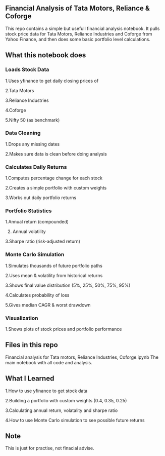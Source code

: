 ## Financial Analysis of Tata Motors, Reliance & Coforge

This repo contains a simple but usefull financial analysis notebook. It pulls stock price data for Tata Motors, Reliance Industries and Coforge from Yahoo Finance, and then does some basic portfolio level calculations.

## What this notebook does

### Loads Stock Data

1.Uses yfinance to get daily closing prices of

2.Tata Motors

3.Reliance Industries

4.Coforge

5.Nifty 50 (as benchmark)

### Data Cleaning

1.Drops any missing dates

2.Makes sure data is clean before doing analysis

### Calculates Daily Returns

1.Computes percentage change for each stock

2.Creates a simple portfolio with custom weights

3.Works out daily portfolio returns

### Portfolio Statistics

1.Annual return (compounded)

2. Annual volatility

3.Sharpe ratio (risk-adjusted return)

### Monte Carlo Simulation

1.Simulates thousands of future portfolio paths

2.Uses mean & volatility from historical returns

3.Shows final value distribution (5%, 25%, 50%, 75%, 95%)

4.Calculates probability of loss

5.Gives median CAGR & worst drawdown

### Visualization

1.Shows plots of stock prices and portfolio performance

## Files in this repo

Financial analysis for Tata motors, Reliance Industries, Coforge.ipynb
The main notebook with all code and analysis.

## What I Learned

1.How to use yfinance to get stock data

2.Building a portfolio with custom weights (0.4, 0.35, 0.25)

3.Calculating annual return, volatality and sharpe ratio

4.How to use Monte Carlo simulation to see possible future returns

## Note

This is just for practise, not finacial advise.
